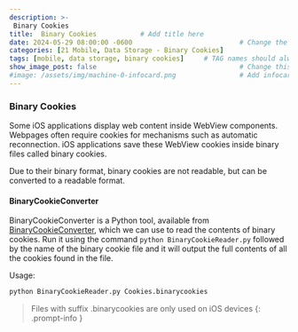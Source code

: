 ```yaml
---
description: >-
 Binary Cookies
title:  Binary Cookies           # Add title here
date: 2024-05-29 08:00:00 -0600                           # Change the date to match completion date
categories: [21 Mobile, Data Storage - Binary Cookies]                     # Change Templates to Writeup
tags: [mobile, data storage, binary cookies]     # TAG names should always be lowercase; replace template with writeup, and add relevant tags
show_image_post: false                                    # Change this to true
#image: /assets/img/machine-0-infocard.png                # Add infocard image here for post preview image
---
```


### Binary Cookies

Some iOS applications display web content inside WebView components. Webpages often require cookies for mechanisms such as automatic reconnection. iOS applications save these WebView cookies inside binary files called binary cookies.

Due to their binary format, binary cookies are not readable, but can be converted to a readable format.

#### BinaryCookieConverter

BinaryCookieConverter is a Python tool, available from [BinaryCookieConverter](https://github.com/as0ler/BinaryCookieReader), which we can use to read the contents of binary cookies. Run it using the command `python BinaryCookieReader.py` followed by the name of the binary cookie file and it will output the full contents of all the cookies found in the file.

Usage:

```bash
python BinaryCookieReader.py Cookies.binarycookies
```

> Files with suffix .binarycookies are only used on iOS devices
{: .prompt-info }